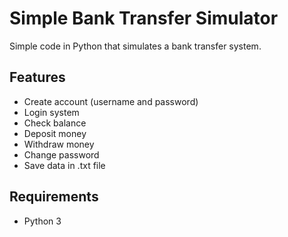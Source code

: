 # Simple Bank Transfer Simulator

Simple code in Python that simulates a bank transfer system.

## Features
- Create account (username and password)
- Login system
- Check balance
- Deposit money
- Withdraw money
- Change password
- Save data in .txt file

## Requirements
- Python 3
